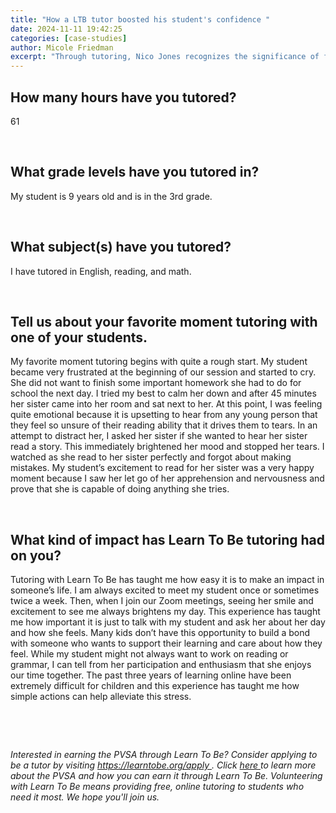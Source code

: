 ```yaml
---
title: "How a LTB tutor boosted his student's confidence "
date: 2024-11-11 19:42:25
categories: [case-studies]
author: Micole Friedman
excerpt: "Through tutoring, Nico Jones recognizes the significance of forging meaningful connections and emphasizing emotions in the student's learning process."
---
```


<h2 id="">
 How many hours have you tutored?
</h2>
<p id="">
 61
</p>
<p id="">
 ‍
</p>
<h2 id="">
 What grade levels have you tutored in?
</h2>
<p id="">
 My student is 9 years old and is in the 3rd grade.
</p>
<p id="">
 ‍
</p>
<h2 id="">
 What subject(s) have you tutored?
</h2>
<p id="">
 I have tutored in English, reading, and math.
</p>
<p id="">
 ‍
</p>
<h2 id="">
 Tell us about your favorite moment tutoring with one of your students.
</h2>
<p id="">
 My favorite moment tutoring begins with quite a rough start. My student became very frustrated at the beginning of our session and started to cry. She did not want to finish some important homework she had to do for school the next day. I tried my best to calm her down and after 45 minutes her sister came into her room and sat next to her. At this point, I was feeling quite emotional because it is upsetting to hear from any young person that they feel so unsure of their reading ability that it drives them to tears. In an attempt to distract her, I asked her sister if she wanted to hear her sister read a story. This immediately brightened her mood and stopped her tears. I watched as she read to her sister perfectly and forgot about making mistakes. My student’s excitement to read for her sister was a very happy moment because I saw her let go of her apprehension and nervousness and prove that she is capable of doing anything she tries.
</p>
<p id="">
 ‍
</p>
<h2 id="">
 What kind of impact has Learn To Be tutoring had on you?
</h2>
<p id="">
 Tutoring with Learn To Be has taught me how easy it is to make an impact in someone’s life. I am always excited to meet my student once or sometimes twice a week. Then, when I join our Zoom meetings, seeing her smile and excitement to see me always brightens my day. This experience has taught me how important it is just to talk with my student and ask her about her day and how she feels. Many kids don’t have this opportunity to build a bond with someone who wants to support their learning and care about how they feel. While my student might not always want to work on reading or grammar, I can tell from her participation and enthusiasm that she enjoys our time together. The past three years of learning online have been extremely difficult for children and this experience has taught me how simple actions can help alleviate this stress.
</p>
<p id="">
 ‍
</p>
<p id="">
 ‍
</p>
<p id="">
 <em id="">
  Interested in earning the PVSA through Learn To Be? Consider applying to be a tutor by visiting
 </em>
 <a href="https://www.learntobe.org/apply">
  <em id="">
   https://learntobe.org/apply
  </em>
 </a>
 <em id="">
  . Click
 </em>
 <a href="https://www.learntobe.org/blog/what-is-the-presidential-volunteer-service-award-and-how-can-you-get-involved">
  <em id="">
   here
  </em>
 </a>
 <em id="">
  to learn more about the PVSA and how you can earn it through Learn To Be. Volunteering with Learn To Be means providing free, online tutoring to students who need it most. We hope you'll join us.
 </em>
</p>
<p id="">
 ‍
</p>
